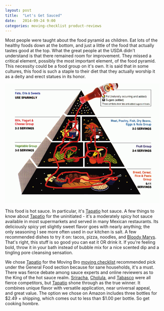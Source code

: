 ```yaml
---
layout: post
title:  "Let's Get Sauced"
date:   2014-09-24 9:00
categories: moving-checklist product-reviews
---
```


Most people were taught about the food pyramid as children. Eat lots of the healthy foods down at the bottom, and just a little of the food that actually tastes good at the top. What the great people at the USDA didn't understand is that there remained room for improvement. They missed a critical element, possibly the most important element, of the food pyramid. This necessity could be a food group on it's own. It is said that in some cultures, this food is such a staple to their diet that they actually worship it as a deity and erect statues in its honor. 

![Tapatio Food Pyramid](/images/foodpyramid.png)

This food is hot sauce. In particular, it's [Tapatio](http://www.amazon.com/gp/product/B00H1Y3B04/ref=ox_sc_act_title_4?ie=UTF8&psc=1&smid=A3NTSZEDQ0ZV85) hot sauce. A few things to know about [Tapatio](http://www.amazon.com/gp/product/B00H1Y3B04/ref=ox_sc_act_title_4?ie=UTF8&psc=1&smid=A3NTSZEDQ0ZV85) for the uninitiated - it's a moderately spicy hot sauce available in most supermarkets and served in many Mexican restaurants. Its deliciously spicy yet slightly sweet flavor goes with nearly anything; the only seasoning I see more often used in our kitchen is salt. A few recommended dishes to try it on: tacos, pizza, noodles, and [Bloody Marys](http://www.tapatiohotsauce.com/recipes-beverages-bloody-mary.html). That's right, this stuff is so good you can eat it OR drink it. If you're feeling bold, throw it in your bath instead of bubble mix for a nice scented dip and a tingling pore cleansing sensation. 

We chose [Tapatio](http://www.amazon.com/gp/product/B00H1Y3B04/ref=ox_sc_act_title_4?ie=UTF8&psc=1&smid=A3NTSZEDQ0ZV85) for the Moving Bro [moving checklist](http://www.movingbro.com) recommended pick under the General Food section because for sane households, it's a must. There was fierce debate among sauce experts and online reviewers as to the King of the hot sauce realm. [Sriracha](http://www.amazon.com/Huy-Fong-Sriracha-Chili-Sauce/dp/B00838FWPO/ref=sr_1_1?s=grocery&ie=UTF8&qid=1411574617&sr=1-1&keywords=sriracha), [Cholula](http://www.amazon.com/Cholula-Hot-Sauce-12-Pack/dp/B0081ZBDKW/ref=sr_1_1?ie=UTF8&qid=1411574600&sr=8-1&keywords=cholula), and [Tabasco](http://www.amazon.com/Tabasco-Original-Sauce-Pepper-Ounce/dp/B0004LZSYS/ref=sr_1_sc_1?s=grocery&ie=UTF8&qid=1411574628&sr=1-1-spell&keywords=tabasci) were all fierce competitors, but [Tapatio](http://www.amazon.com/gp/product/B00H1Y3B04/ref=ox_sc_act_title_4?ie=UTF8&psc=1&smid=A3NTSZEDQ0ZV85) shone through as the true winner. It combines unique flavor with versatile application, near universal appeal, and great value. The option we chose on Amazon includes three bottles for $2.49 + shipping, which comes out to less than $1.00 per bottle. So get cooking hombre.